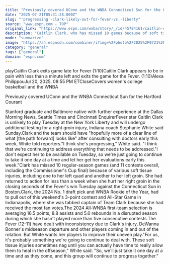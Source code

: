 ```yaml
---
title: "Previously covered UConn and the WNBA Connecticut Sun for the Hartford Courant"
date: "2025-07-21T05:41:28.000Z"
slug: "'progressing'-clark-likely-out-for-fever-vs.-liberty"
source: "www.espn.com - TOP"
original_link: "https://www.espn.com/wnba/story/_/id/45784161/caitlin-clark-unlikely-play-tuesday-indiana-fever"
description: "Caitlin Clark, who has missed 10 games because of soft tissue injuries, is unlikely to play on Tuesday at the New York Liberty and will undergo additional testing after suffering a right groin injury, Indiana Fever coach Stephanie White said."
mode: "summarize"
image: "https://a4.espncdn.com/combiner/i?img=%2Fphoto%2F2025%2F0721%2Fr1521501_1296x729_16%2D9.jpg"
category: "general"
tags: ["general"]
domain: "espn.com"
---
```

<p>playCaitlin Clark exits game late for Fever (1:10)Caitlin Clark appears to be in pain with less than a minute left and exits the game for the Fever. (1:10)Alexa PhilippouJul 20, 2025, 08:55 PM ETCloseCovers women's college basketball and the WNBA</p>

<p>Previously covered UConn and the WNBA Connecticut Sun for the Hartford Courant</p>

<p>Stanford graduate and Baltimore native with further experience at the Dallas Morning News, Seattle Times and Cincinnati EnquirerFever star Caitlin Clark is unlikely to play Tuesday at the New York Liberty and will undergo additional testing for a right groin injury, Indiana coach Stephanie White said Sunday.Clark and the team should have "hopefully more of a clear line of what [the path forward] looks like" after consulting with doctors early this week, White told reporters."I think she's progressing," White said. "I think that we're continuing to address everything that needs to be addressed."I don't expect her to be available on Tuesday, so we're just going to continue to take it one day at a time and let her get her evaluations early this week."Clark has missed 10 regular-season games (and 11 contests overall, including the Commissioner's Cup final) because of various soft tissue injuries, including one to her left quad and another to her left groin. She had returned to action for less than a week when she hurt her right groin in the closing seconds of the Fever's win Tuesday against the Connecticut Sun in Boston.Clark, the 2024 No. 1 draft pick and WNBA Rookie of the Year, had to pull out of this weekend's 3-point contest and All-Star Game in Indianapolis, where she was tabbed captain of Team Clark because she had received the most fan votes.The 2024 All-WNBA first-team selection is averaging 16.5 points, 8.8 assists and 5.0 rebounds in a disrupted season during which she hasn't played more than five consecutive contests.The Fever (12-11) have dealt with inconsistency due to Clark's injury, DeWanna Bonner's midseason departure and other players coming in and out of the rotation. But White wants her players to improve their uneven play."For us, it's probably something we're going to continue to deal with. These soft tissue injuries sometimes nag until you can actually have time to really allow them to heal in the offseason," White said. "So, we'll just take it one day at a time and as they come, and this group will continue to progress together."</p>